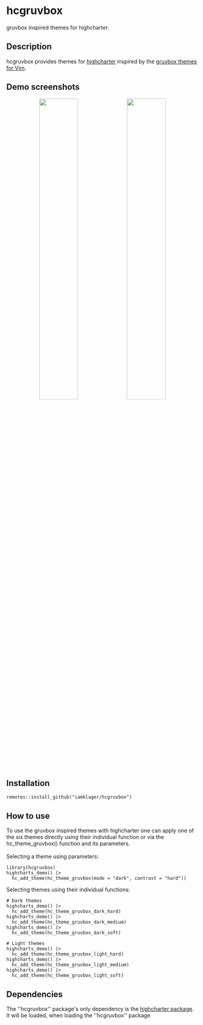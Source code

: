 # hcgruvbox

gruvbox inspired themes for highcharter.

## Description

hcgruvbox provides themes for [highcharter](https://github.com/jbkunst/highcharter) inspired by the [gruvbox themes for Vim](https://github.com/morhetz/gruvbox).

## Demo screenshots

<p align="center">
  <img src="C:/Users/gk/Desktop/R_Code/hcgruvbox/.github/dark_mode.gif" width="45%" />
  <img src="C:/Users/gk/Desktop/R_Code/hcgruvbox/.github/light_mode.gif" width="45%" />
</p>

## Installation

```{r}
remotes::install_github("iamklager/hcgruvbox")
```

## How to use

To use the gruvbox inspired themes with highcharter one can apply one of the six themes directly using their individual function or via the hc_theme_gruvbox() function and its parameters.<br>
<br>
Selecting a theme using parameters:
```{r}
library(hcgruvbox)
highcharts_demo() |>
  hc_add_theme(hc_theme_gruvbox(mode = "dark", contrast = "hard"))
```

Selecting themes using their individual functions:

```{r}
# Dark themes
highcharts_demo() |>
  hc_add_theme(hc_theme_gruvbox_dark_hard)
highcharts_demo() |>
  hc_add_theme(hc_theme_gruvbox_dark_medium)
highcharts_demo() |>
  hc_add_theme(hc_theme_gruvbox_dark_soft)

# Light themes
highcharts_demo() |>
  hc_add_theme(hc_theme_gruvbox_light_hard)
highcharts_demo() |>
  hc_add_theme(hc_theme_gruvbox_light_medium)
highcharts_demo() |>
  hc_add_theme(hc_theme_gruvbox_light_soft)
```

## Dependencies

The ''hcgruvbox'' package's only dependency is the [highcharter package](https://github.com/jbkunst/highcharter). It will be loaded, when loading the ''hcgruvbox'' package